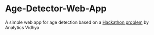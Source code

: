 # Age-Detector-Web-App
A simple web app for age detection based on a [Hackathon problem](https://datahack.analyticsvidhya.com/contest/practice-problem-age-detection/) by Analytics Vidhya 
